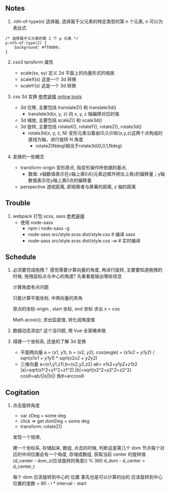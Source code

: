 ## Notes

1. :nth-of-type(n) 选择器, 选择属于父元素的特定类型的第 n 个元素, n 可以为表达式
```
/* 选择属于父元素的第 2 个 p 元素 */
p:nth-of-type(2) { 
	background: #ff0000;
}
```

2. css3 tansform 属性
	- scale(sx, sy) 				定义 2d 平面上的向量形式的缩放
	- scaleX(s)						这是一个 3d 转换
	- scaleY(s)						这是一个 3d 转换

3. css 3d 变换 [参考链接](https://www.cnblogs.com/xiaohuochai/p/5351477.html)  [online tools](http://fangyexu.com/)
	+ 3d 位移, 主要包括 translateZ() 和 translate3d() 
		- translate3d(x, y, z) 向 x, y, z 轴偏移对应的值
	+ 3d 缩放, 主要包括 scaleZ() 和 scale3d()
	+ 3d 旋转, 主要包括 rotateX(), rotateY(), rotateZ(), rotate3d()
		- rotate3d(x, y, z, N) 变形元素沿着由(0,0,0)和(x,y,z)这两个点构成的直线为轴，进行旋转 N 角度
			* rotateZ(Ndeg)相当于rotate3d(0,0,1,Ndeg)

4. 变换的一些概念
	+ transform-origin 变形原点, 指变形操作所依据的基点, 
		- 数值: x轴数值表示在x轴上离0点(元素边框外侧左上角)的偏移量；y轴数值表示在y轴上离0点的偏移量
	+ perspective 透视距离, 即观察者与屏幕的距离, z 轴的距离


## Trouble

1. webpack 打包 scss, sass [参考链接](https://www.linpx.com/p/webpack2-and-sass-setup-tutorial.html)
	+ 使用 node-sass 
		- npm i node-sass -g 
		- node-sass src/style.scss dist/style.css 			# 编译 sass
		- node-sass src/style.scss dist/style.css -w 		# 实时编译

## Schedule

1. 必须要完成拖拽？
	感觉需要计算向量的角度, 再进行旋转, 主要要知道拖拽的时候, 拖拽鼠标点与中心的角度? 先看看能输出哪些信息

	计算角度有点问题 

	只能计算平面坐标, 中两向量的夹角



	原点的坐标 origin , start 坐标, end 坐标 求出 x =  cos

	Math.acos(x); 求出弧度值, 转化成角度值

2. 数据动态添加? 
	这个没问题, 用 Vue 全家桶来做

3. 得建一个坐标系, 还是的了解 3d 变换 
	- 平面两向量 a = (x1, y1), b = (x2, y2), cos(angle) = (x1*x2 + y1*y2) / sqrt(x1*x1 + y1*y1) * sqrt(x2*x2 + y2*y2)
	- 三维向量 a=(x1,y1,z1),b=(x2,y2,z2) a*b= x1*x2+y1*y2+z1*z2 |a|=sqrt(x1^2+y1^2+z1^2).|b|=sqrt(x2^2+y2^2+z2^2) cosθ=a*b/(|a|*|b|) 角θ=arccosθ
 

## Cogitation

1. 点击旋转角度
	- var zDeg = some deg
	- click => get domDeg = some deg
	- transform: rotateZ()

	发现一个规律, 

	建一个坐标系, 存储起来, 数组, 点击的时候, 判断这是第几个
	dom 节点每个对应的中间位置会有一个角度, 存储成数组, 获取当前 center 的旋转值 (d_center - dom_z(应该旋转的角度)) % 360
	d_dom - d_center = d_center_t 

	每个 dom 应该旋转到中心的 位置 事先也是可以计算的出的
	应该旋转到中心位置的度数 = 90 - i * interval - start
	

